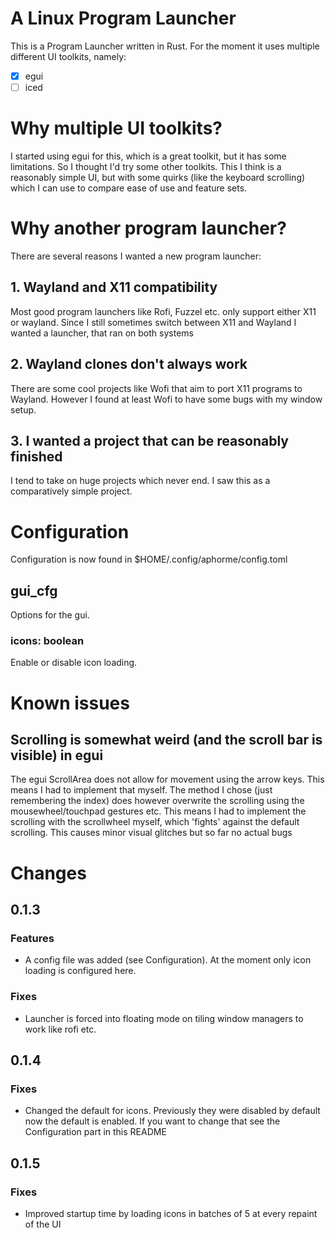 
# A Linux Program Launcher
This is a Program Launcher written in Rust.
For the moment it uses multiple different UI toolkits, namely:
- [x] egui 
- [ ] iced
# Why multiple UI toolkits?
I started using egui for this, which is a great toolkit, but it has some limitations. So I thought I'd try some other toolkits. This I think is a reasonably simple UI, but with some quirks (like the keyboard scrolling) which I can use to compare ease of use and feature sets.
# Why another program launcher?
There are several reasons I wanted a new program launcher:
## 1. Wayland **and** X11 compatibility
Most good program launchers like Rofi, Fuzzel etc. only support either X11 or wayland. Since I still sometimes switch between X11 and Wayland I wanted a launcher, that ran on both systems
## 2. Wayland clones don't always work
There are some cool projects like Wofi that aim to port X11 programs to Wayland. However I found at least Wofi to have some bugs with my window setup.
## 3. I wanted a project that can be reasonably finished
I tend to take on huge projects which never end. I saw this as a comparatively simple project.
# Configuration
Configuration is now found in $HOME/.config/aphorme/config.toml
## gui_cfg
Options for the gui.
### icons: boolean
Enable or disable icon loading.

# Known issues
## Scrolling is somewhat weird (and the scroll bar is visible) in egui
The egui ScrollArea does not allow for movement using the arrow keys. This means I had to implement that myself. The method I chose (just remembering the index) does however overwrite the scrolling using the mousewheel/touchpad gestures etc. This means I had to implement the scrolling with the scrollwheel myself, which 'fights' against the default scrolling. This causes minor visual glitches but so far no actual bugs
# Changes
## 0.1.3 
### Features
- A config file was added (see Configuration). At the moment only icon loading is configured here.
### Fixes
- Launcher is forced into floating mode on tiling window managers to work like rofi etc.

## 0.1.4 
### Fixes
- Changed the default for icons. Previously they were disabled by default now the default is enabled.
If you want to change that see the Configuration part in this README
## 0.1.5
### Fixes
- Improved startup time by loading icons in batches of 5 at every repaint of the UI